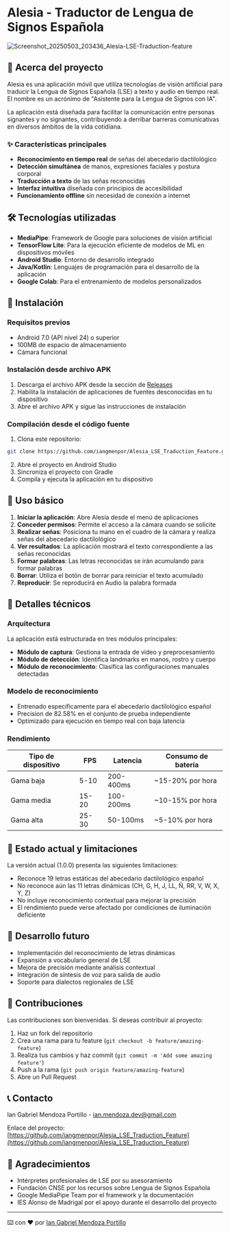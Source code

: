 # Alesia - Traductor de Lengua de Signos Española

![Screenshot_20250503_203436_Alesia-LSE-Traduction-feature](https://github.com/user-attachments/assets/d2f9fd4e-f272-466c-8e9d-8c4cc3641058)

## 📱 Acerca del proyecto

Alesia es una aplicación móvil que utiliza tecnologías de visión artificial para traducir la Lengua de Signos Española (LSE) a texto y audio en tiempo real. El nombre es un acrónimo de "Asistente para la Lengua de Signos con IA".

La aplicación está diseñada para facilitar la comunicación entre personas signantes y no signantes, contribuyendo a derribar barreras comunicativas en diversos ámbitos de la vida cotidiana.

### ✨ Características principales

- **Reconocimiento en tiempo real** de señas del abecedario dactilológico
- **Detección simultánea** de manos, expresiones faciales y postura corporal
- **Traducción a texto** de las señas reconocidas
- **Interfaz intuitiva** diseñada con principios de accesibilidad
- **Funcionamiento offline** sin necesidad de conexión a internet

## 🛠️ Tecnologías utilizadas

- **MediaPipe**: Framework de Google para soluciones de visión artificial
- **TensorFlow Lite**: Para la ejecución eficiente de modelos de ML en dispositivos móviles
- **Android Studio**: Entorno de desarrollo integrado
- **Java/Kotlin**: Lenguajes de programación para el desarrollo de la aplicación
- **Google Colab**: Para el entrenamiento de modelos personalizados

## 🚀 Instalación

### Requisitos previos
- Android 7.0 (API nivel 24) o superior
- 100MB de espacio de almacenamiento
- Cámara funcional

### Instalación desde archivo APK
1. Descarga el archivo APK desde la sección de [Releases](https://github.com/iangmenpor/Alesia_LSE_Traduction_Feature/releases)
2. Habilita la instalación de aplicaciones de fuentes desconocidas en tu dispositivo
3. Abre el archivo APK y sigue las instrucciones de instalación

### Compilación desde el código fuente
1. Clona este repositorio:
```bash
git clone https://github.com/iangmenpor/Alesia_LSE_Traduction_Feature.git
```
2. Abre el proyecto en Android Studio
3. Sincroniza el proyecto con Gradle
4. Compila y ejecuta la aplicación en tu dispositivo

## 📖 Uso básico

1. **Iniciar la aplicación**: Abre Alesia desde el menú de aplicaciones
2. **Conceder permisos**: Permite el acceso a la cámara cuando se solicite
3. **Realizar señas**: Posiciona tu mano en el cuadro de la cámara y realiza señas del abecedario dactilológico
4. **Ver resultados**: La aplicación mostrará el texto correspondiente a las señas reconocidas
5. **Formar palabras**: Las letras reconocidas se irán acumulando para formar palabras
6. **Borrar**: Utiliza el botón de borrar para reiniciar el texto acumulado
7. **Reproducir**: Se reproducirá en Audio la palabra formada 

## 🧠 Detalles técnicos

### Arquitectura

La aplicación está estructurada en tres módulos principales:
- **Módulo de captura**: Gestiona la entrada de video y preprocesamiento
- **Módulo de detección**: Identifica landmarks en manos, rostro y cuerpo
- **Módulo de reconocimiento**: Clasifica las configuraciones manuales detectadas

### Modelo de reconocimiento

- Entrenado específicamente para el abecedario dactilológico español
- Precision de 82.58% en el conjunto de prueba independiente
- Optimizado para ejecución en tiempo real con baja latencia

### Rendimiento

| Tipo de dispositivo | FPS | Latencia | Consumo de batería |
|---------------------|-----|----------|-------------------|
| Gama baja           | 5-10| 200-400ms| ~15-20% por hora  |
| Gama media          | 15-20| 100-200ms| ~10-15% por hora |
| Gama alta           | 25-30| 50-100ms | ~5-10% por hora  |

## 🔄 Estado actual y limitaciones

La versión actual (1.0.0) presenta las siguientes limitaciones:
- Reconoce 19 letras estáticas del abecedario dactilológico español
- No reconoce aún las 11 letras dinámicas (CH, G, H, J, LL, Ñ, RR, V, W, X, Y, Z)
- No incluye reconocimiento contextual para mejorar la precisión
- El rendimiento puede verse afectado por condiciones de iluminación deficiente

## 🔮 Desarrollo futuro

- Implementación del reconocimiento de letras dinámicas
- Expansión a vocabulario general de LSE
- Mejora de precisión mediante análisis contextual
- Integración de síntesis de voz para salida de audio
- Soporte para dialectos regionales de LSE

## 🤝 Contribuciones

Las contribuciones son bienvenidas. Si deseas contribuir al proyecto:

1. Haz un fork del repositorio
2. Crea una rama para tu feature (`git checkout -b feature/amazing-feature`)
3. Realiza tus cambios y haz commit (`git commit -m 'Add some amazing feature'`)
4. Push a la rama (`git push origin feature/amazing-feature`)
5. Abre un Pull Request

## 📞 Contacto

Ian Gabriel Mendoza Portillo - [ian.mendoza.dev@gmail.com](mailto:ian.mendoza.dev@gmail.com)

Enlace del proyecto: [https://github.com/iangmenpor/Alesia_LSE_Traduction_Feature](https://github.com/iangmenpor/Alesia_LSE_Traduction_Feature)

## 🙏 Agradecimientos

- Intérpretes profesionales de LSE por su asesoramiento
- Fundación CNSE por los recursos sobre Lengua de Signos Española
- Google MediaPipe Team por el framework y la documentación
- IES Alonso de Madrigal por el apoyo durante el desarrollo del proyecto

---

⌨️ con ❤️ por [Ian Gabriel Mendoza Portillo](https://github.com/iangmenpor)
